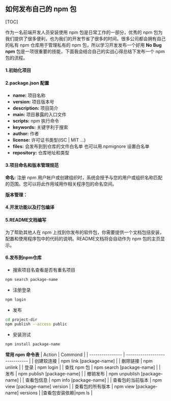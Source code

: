 ## 如何发布自己的 npm 包
[TOC]

作为一名前端开发人员安装使用 npm 包是日常工作的一部分，优秀的 npm 包为我们提供了很多便利，也为我们的开发节省了很多的时间。很多公司都会拥有自己的私有 npm 仓库用于管理私有的 npm 包，所以学习开发发布一个好用 **No Bug npm** 包是一项很重要的技能，下面我会结合自己的实战心得总结下发布一个 npm 包的流程。


#### 1.初始化项目

#### 2.package.json 配置

- **name:** 项目名称
- **version:** 项目版本号
- **description:** 项目简介
- **main:** 项目暴露的入口文件
- **scripts:** npm 执行命令
- **keywords:** 关键字利于搜索
- **author:** 作者
- **license:** 许可证书类型(ISC | MIT ...)
- **files:** 会发布到到仓库的文件白名单 也可以用.npmignore 设置白名单
- **repository:** 仓库地址和类型

#### 3.项目命名和版本管理规范

**命名:** 注册 npm 用户帐户或创建组织时，系统会授予与您的用户或组织名称匹配的范围。您可以将此作用域用作相关程序包的命名空间。

**版本管理：**

#### 4.开发功能以及打包编译


#### 5.README文档编写

为了帮助其他人在 npm 上找到你发布的软件包，你需要提供一个文档包括安装，配置和使用程序包中的代码的说明。README文档将会自动作为 npm 包的主页显示。

#### 6.发布到npm仓库
- 搜索项目名查看是否有重名项目
```bash
npm search package-name 
```
- 注册登录
```bash
npm login 
```
- 发布
```bash
cd project-dir
npm publish --access public 
```
- 安装测试
```bash
npm install package-name 
```

**常用 npm 命令表**
| Action | Commond |
| ---------------- | ------------------------------ |
| 创建软连接 | npm link [package-name] |
| 删除链接 | npm unlink |
| 登录 | npm login |
| 查找 npm 包 | npm search [package-name] |
| 发布 | npm publish [package-name] |
| 撤销发布 | npm unpublish [package-name] |
| 查看包信息 | npm info [package-name] |
| 查看包的当前版本 | npm view [package-name] version |
| 查看包的所有版本 | npm view [package-name] versions |
|查看包安装依赖|npm ls |
